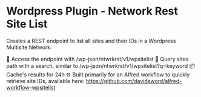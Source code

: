 # Wordpress Plugin - Network Rest Site List

Creates a REST endpoint to list all sites and their IDs in a Wordpress Multisite Network.

🚀 Access the endpoint with /wp-json/ntwrkrst/v1/wpsitelist
🔬 Query sites path with a search, similar to /wp-json/ntwrkrst/v1/wpsitelist?q=keyword
📦 Cache's results for 24h
⚙️ Built primarily for an Alfred workflow to quickly retrieve site IDs, available here: https://github.com/davidsword/alfred-workflow-wpsitelist
